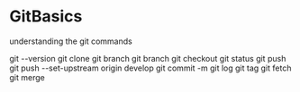 # GitBasics
understanding the git commands

git --version
git clone <url>
git branch
git branch  <name>
git checkout <name>
git status
git push
git push --set-upstream origin develop
git commit -m <message>
git log
git tag
git fetch
git merge
